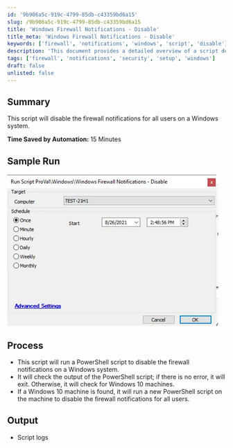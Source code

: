 ```yaml
---
id: '9b906a5c-919c-4799-85db-c43359bd6a15'
slug: /9b906a5c-919c-4799-85db-c43359bd6a15
title: 'Windows Firewall Notifications - Disable'
title_meta: 'Windows Firewall Notifications - Disable'
keywords: ['firewall', 'notifications', 'windows', 'script', 'disable']
description: 'This document provides a detailed overview of a script designed to disable firewall notifications for all users on a Windows system, streamlining user experience and enhancing system management.'
tags: ['firewall', 'notifications', 'security', 'setup', 'windows']
draft: false
unlisted: false
---
```


## Summary

This script will disable the firewall notifications for all users on a Windows system.

**Time Saved by Automation:** 15 Minutes

## Sample Run

![Sample Run](../../../static/img/docs/9b906a5c-919c-4799-85db-c43359bd6a15/image_1.webp)

## Process

- This script will run a PowerShell script to disable the firewall notifications on a Windows system.
- It will check the output of the PowerShell script; if there is no error, it will exit. Otherwise, it will check for Windows 10 machines.
- If a Windows 10 machine is found, it will run a new PowerShell script on the machine to disable the firewall notifications for all users.

## Output

- Script logs
